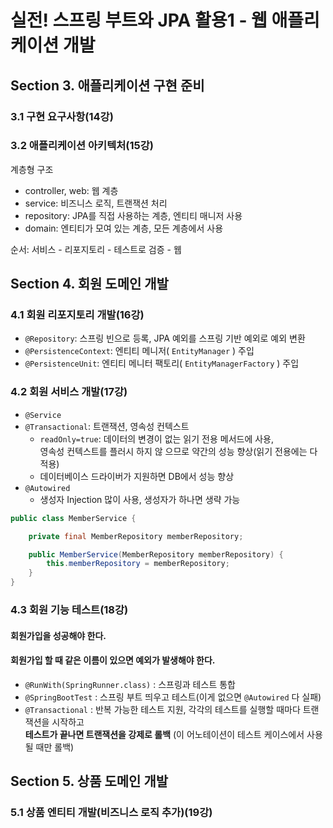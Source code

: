 # 실전! 스프링 부트와 JPA 활용1 - 웹 애플리케이션 개발

## Section 3. 애플리케이션 구현 준비

### 3.1 구현 요구사항(14강)

### 3.2 애플리케이션 아키텍처(15강)

계층형 구조

- controller, web: 웹 계층
- service: 비즈니스 로직, 트랜잭션 처리
- repository: JPA를 직접 사용하는 계층, 엔티티 매니저 사용
- domain: 엔티티가 모여 있는 계층, 모든 계층에서 사용

순서: 서비스 - 리포지토리 - 테스트로 검증 - 웹

## Section 4. 회원 도메인 개발

### 4.1 회원 리포지토리 개발(16강)

- `@Repository`: 스프링 빈으로 등록, JPA 예외를 스프링 기반 예외로 예외 변환
- `@PersistenceContext`: 엔티티 메니저( `EntityManager` ) 주입
- `@PersistenceUnit`: 엔티티 메니터 팩토리( `EntityManagerFactory` ) 주입

### 4.2 회원 서비스 개발(17강)

- `@Service`
- `@Transactional`: 트랜잭션, 영속성 컨텍스트
  - `readOnly=true`: 데이터의 변경이 없는 읽기 전용 메서드에 사용,   
    영속성 컨텍스트를 플러시 하지 않 으므로 약간의 성능 향상(읽기 전용에는 다 적용)
  - 데이터베이스 드라이버가 지원하면 DB에서 성능 향상
- `@Autowired`
  - 생성자 Injection 많이 사용, 생성자가 하나면 생략 가능

```java
public class MemberService {

    private final MemberRepository memberRepository;

    public MemberService(MemberRepository memberRepository) {
        this.memberRepository = memberRepository;
    }
}
```

### 4.3 회원 기능 테스트(18강)

#### 회원가입을 성공해야 한다.

#### 회원가입 할 때 같은 이름이 있으면 예외가 발생해야 한다.

- `@RunWith(SpringRunner.class)` : 스프링과 테스트 통합
- `@SpringBootTest` : 스프링 부트 띄우고 테스트(이게 없으면 `@Autowired` 다 실패)
- `@Transactional` : 반복 가능한 테스트 지원, 각각의 테스트를 실행할 때마다 트랜잭션을 시작하고  
  **테스트가 끝나면 트랜잭션을 강제로 롤백** (이 어노테이션이 테스트 케이스에서 사용될 때만 롤백)

## Section 5. 상품 도메인 개발

### 5.1 상품 엔티티 개발(비즈니스 로직 추가)(19강)

